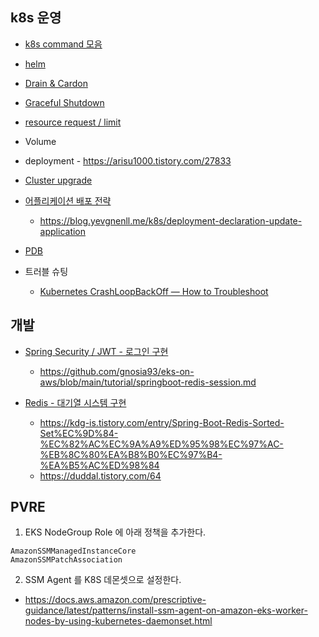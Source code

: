 ## k8s 운영 ##

* [k8s command 모음](https://github.com/gnosia93/eks-on-aws/blob/main/tutorial/k8s-op-cmd.md)

* [helm](https://github.com/gnosia93/eks-on-aws/blob/main/tutorial/study-helm.md)

* [Drain & Cardon](https://velog.io/@koo8624/Kubernetes-Drain-Cordon-and-Uncordon)

* [Graceful Shutdown](https://waspro.tistory.com/682)
  
* [resource request / limit](https://kubernetes.io/ko/docs/concepts/configuration/manage-resources-containers/) 

* Volume

* deployment - https://arisu1000.tistory.com/27833
  
* [Cluster upgrade](https://jerryljh.tistory.com/86)  

* [어플리케이션 배포 전략](https://velog.io/@_zero_/%EC%BF%A0%EB%B2%84%EB%84%A4%ED%8B%B0%EC%8A%A4-%EB%B0%B0%ED%8F%AC-%EC%A0%84%EB%9E%B5RollingUpdate-BlueGreen-Canary-%EB%B0%8F-%EB%A1%A4%EB%B0%B1Rollback-%EA%B0%9C%EB%85%90%EA%B3%BC-%EC%84%A4%EC%A0%95)

  - https://blog.yevgnenll.me/k8s/deployment-declaration-update-application

* [PDB](https://halfmoon95.tistory.com/entry/PodDisruptionBudget%EC%9D%84-%EC%9D%B4%EC%9A%A9%ED%95%9C-Pod-%EC%9E%AC%EB%B0%B0%EC%B9%98)

* 트러블 슈팅
  - [Kubernetes CrashLoopBackOff — How to Troubleshoot](https://foxutech.medium.com/kubernetes-crashloopbackoff-how-to-troubleshoot-940dbb16bc84)

## 개발 ##
    
* [Spring Security / JWT - 로그인 구현](https://webfirewood.tistory.com/115)
  * https://github.com/gnosia93/eks-on-aws/blob/main/tutorial/springboot-redis-session.md   

* [Redis - 대기열 시스템 구현](https://dev-jj.tistory.com/entry/%ED%94%84%EB%A1%9C%EB%AA%A8%EC%85%98%EC%9D%84-%EB%8C%80%EB%B9%84%ED%95%9C-%EB%8C%80%EA%B8%B0%EC%97%B4-%EC%8B%9C%EC%8A%A4%ED%85%9C-%EA%B5%AC%EC%84%B1%ED%95%98%EA%B8%B0-Redis-WebSocket-Spring)  
  * https://kdg-is.tistory.com/entry/Spring-Boot-Redis-Sorted-Set%EC%9D%84-%EC%82%AC%EC%9A%A9%ED%95%98%EC%97%AC-%EB%8C%80%EA%B8%B0%EC%97%B4-%EA%B5%AC%ED%98%84
  * https://duddal.tistory.com/64


## PVRE ##

1. EKS NodeGroup Role 에 아래 정책을 추가한다.
```
AmazonSSMManagedInstanceCore
AmazonSSMPatchAssociation
```
2. SSM Agent 를 K8S 데몬셋으로 설정한다. 
* https://docs.aws.amazon.com/prescriptive-guidance/latest/patterns/install-ssm-agent-on-amazon-eks-worker-nodes-by-using-kubernetes-daemonset.html

